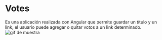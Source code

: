 # Votes

Es una aplicación realizada con Angular que permite guardar un título y un link, el usuario puede agregar o quitar votos a un link determinado.
![gif de muestra](angular-votes.gif)
